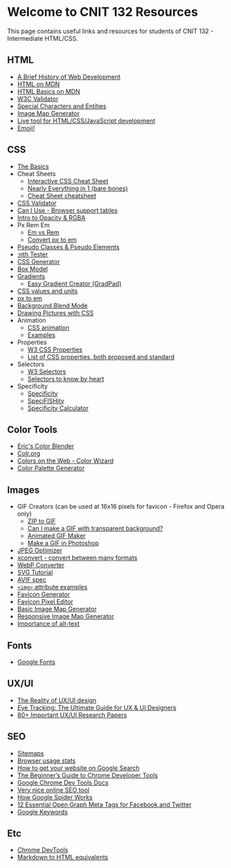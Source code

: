 # Welcome to CNIT 132 Resources

This page contains useful links and resources for students of CNIT 132 - Intermediate HTML/CSS.

## HTML

- [A Brief History of Web Development](https://www.techopedia.com/2/31579/networks/a-brief-history-of-web-development)
- [HTML on MDN](https://developer.mozilla.org/en-US/docs/Web/HTML)
- [HTML Basics on MDN](https://developer.mozilla.org/en-US/docs/Learn/Getting_started_with_the_web/HTML_basics)
- [W3C Validator](https://validator.w3.org/)
- [Special Characters and Entities](https://brajeshwar.github.io/entities/)
- [Image Map Generator](https://www.image-map.net/)
- [Live tool for HTML/CSS/JavaScript development](https://codepen.io/pen/)
- [Emoji!](https://www.w3schools.com/charsets/ref_emoji.asp)

## CSS

- [The Basics](https://www.codecademy.com/learn/learn-css/modules/syntax-and-selectors/cheatsheet)
- Cheat Sheets
  - [Interactive CSS Cheat Sheet](https://htmlcheatsheet.com/css/)
  - [Nearly Everything in 1 (bare bones)](https://cdn.hackr.io/uploads/posts/attachments/TeUJiXCqxMODaa1lrrKTgzwqCeDpYvNa1C8nHcCv.pdf)
  - [Cheat Sheet cheatsheet](https://www.rankred.com/css-cheat-sheets/)
- [CSS Validator](https://jigsaw.w3.org/css-validator/)
- [Can I Use - Browser support tables](https://caniuse.com/)
- [Intro to Opacity & RGBA](https://www.css3.info/introduction-opacity-rgba/)
- Px Rem Em
  - [Em vs Rem](https://j.eremy.net/confused-about-rem-and-em/)
  - [Convert px to em](https://www.w3schools.com/TAGS/ref_pxtoemconversion.asp)
- [Pseudo Classes & Pseudo Elements](https://www.smashingmagazine.com/2016/05/an-ultimate-guide-to-css-pseudo-classes-and-pseudo-elements/)
- [:nth Tester](https://css-tricks.com/examples/nth-child-tester/)
- [CSS Generator](https://webcode.tools/css-generator)
- [Box Model](https://www.w3schools.com/Css/css_boxmodel.asp)
- [Gradients](https://www.w3schools.com/css/css3_gradients.asp)
  - [Easy Gradient Creator (GradPad)](http://ourownthing.co.uk/gradpad.html)
- [CSS values and units](https://developer.mozilla.org/en-US/docs/Learn/CSS/Building_blocks/Values_and_units)
- [px to em](https://webdev-il.blogspot.com/2011/03/how-to-convert-pixel-to-em-why-use-ems_31.html)
- [Background Blend Mode](https://css-tricks.com/almanac/properties/b/background-blend-mode/)
- [Drawing Pictures with CSS](https://css-tricks.com/drawing-images-with-css-gradients/)
- Animation
  - [CSS animation](https://www.w3schools.com/css/css3_animations.asp) 
  - [Examples](https://www.creativebloq.com/inspiration/css-animation-examples)
- Properties
  - [W3 CSS Properties](https://www.w3schools.com/cssref/)
  - [List of CSS properties, both proposed and standard](https://www.w3.org/Style/CSS/all-properties.en.html#colorkey)
- Selectors
  - [W3 Selectors](https://www.w3schools.com/cssref/css_selectors.php)
  - [Selectors to know by heart](https://webdesign.tutsplus.com/the-30-css-selectors-you-must-memorize--net-16048t)
- Specificity
  - [Specificity](https://developer.mozilla.org/en-US/docs/Web/CSS/Specificity)
  - [SpeciFISHity](https://specifishity.com/)
  - [Specificity Calculator](https://specificity.keegan.st/)

## Color Tools
- [Eric's Color Blender](http://meyerweb.com/eric/tools/color-blend)
- [Colr.org](http://www.colr.org/)
- [Colors on the Web - Color Wizard](http://www.colorsontheweb.com/Color-Tools/Color-Wizard)
- [Color Palette Generator](https://bighugelabs.com/colors.php)

## Images
- GIF Creators (can be used at 16x16 pixels for favicon - Firefox and Opera only)
  - [ZIP to GIF](https://huggingface.co/spaces/pyimagesearch/gif-creator)
  - [Can I make a GIF with transparent background?](https://ezgif.com/help/gif-transparency)
  - [Animated GIF Maker](https://ezgif.com/maker)
  - [Make a GIF in Photoshop](https://blog.hubspot.com/marketing/how-to-create-animated-gif-quick-tip-ht)
- [JPEG Optimizer](https://jpeg-optimizer.com/)
- [xconvert - convert between many formats](https://www.xconvert.com/)
- [WebP Converter](https://webp-converter.com/)
- [SVG Tutorial](https://www.w3schools.com/graphics/svg_intro.asp)
- [AVIF spec](https://aomediacodec.github.io/av1-avif/)
- [``<img>`` attribute examples](https://chat.openai.com/g/g-qgG3RXQCZ-fullstack-engineer-supporter/c/d13ad487-61d0-401c-bc0a-8e57217e247d)
- [Favicon Generator](https://favicon.io)
- [Favicon Pixel Editor](https://www.favicon.cc)
- [Basic Image Map Generator](https://www.image-map.net/)
- [Responsive Image Map Generator](https://zaneray.com/responsive-image-map/)
- [Importance of alt-text](https://axesslab.com/alt-texts/?utm_source=frontendfocus&utm_medium=email)

## Fonts
- [Google Fonts](https://fonts.google.com/)

## UX/UI
- [The Reality of UX/UI design](https://mldvv3mm4crd.i.optimole.com/w:768/h:478/q:mauto/f:best/https://uxlicious.com/wp-content/uploads/2023/02/Screenshot-2023-03-21-at-11.52.31-PM.png)
- [Eye Tracking: The Ultimate Guide for UX & UI Designers](https://www.cursorup.com/blog/eye-tracking)
- [80+ Important UX/UI Research Papers](https://www.mauronewmedia.com/blog/important-peer-reviewed-and-informally-published-recent-research-on-user-interface-design-and-user-experience-ux-design/)

## SEO
- [Sitemaps](https://www.xml-sitemaps.com/)
- [Browser usage stats](https://gs.statcounter.com/)
- [How to get your website on Google Search](https://www.google.com/webmasters/#?modal_active=none)
- [The Beginner’s Guide to Chrome Developer Tools](https://nira.com/chrome-developer-tools/)
- [Google Chrome Dev Tools Docs](https://developer.chrome.com/docs/devtools/)
- [Very nice online SEO tool](https://www.seoworks.com/)
- [How Google Spider Works](https://support.google.com/webmasters/answer/182072?hl=en)
- [12 Essential Open Graph Meta Tags for Facebook and Twitter](https://neilpatel.com/blog/open-graph-meta-tags/)
- [Google Keywords](https://adwords.google.com/select/KeywordToolExternal)

## Etc
- [Chrome DevTools](https://developer.chrome.com/docs/devtools)
- [Markdown to HTML equivalents](https://www.markdownguide.org/basic-syntax/)
